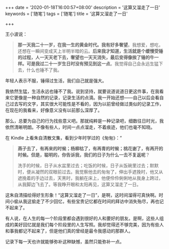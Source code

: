 +++
date = '2020-01-18T16:00:57+08:00'
description = '这算又溜走了一日'
keywords = ['随笔']
tags = ['随笔']
title = '这算又溜走了一日'

+++

王小波说：

> **那一天我二十一岁，在我一生的黄金时代。我有好多奢望**。我想爱，想吃，还想在一瞬间变成天上半明半暗的云。**后来我才知道，生活就是个缓慢受锤的过程，人一天天老下去，奢望也一天天消失，最后变得像挨了锤的牛一样。可是我过二十一岁生日时没有预见到这一点**。我觉得自己会永远生猛下去，什么也锤不了我。

年轻人表示不服，锤得过生活，我们自己就是强大。

我依然生猛，生活永远也锤不了我。说到坚持，就要说道说道日更这件事，在我看来它更像是一种自然的记录，记录生活的点滴。我一开始还想——自己以后会看自己过去写的文字，其实很大可能性是不看的，因为以前曾经做过类似的记录工作，在现在的我看来，好像意义没有以前那么深厚了。

那么，总要为自己的行为找些意义吧。那就纯粹是一种记录吧，细数往日时光，我依然清晰明朗。不像有些人，时间一点点溜走，不着痕迹，他们也毫不知晓。

在 Kindle 上看朱自清散文集，看到少年时学过的《匆匆》：“

> **燕子去了，有再来的时候；杨柳枯了，有再青的时候；桃花谢了，有再开的时候。但是，聪明的，你告诉我，我们的日子为什么一去不复返呢**？
>
> 洗手的时候，日子从水盆里过去；吃饭的时候，日子从饭碗里过去；默默时，便从凝然的双眼前过去。我觉察他去的匆匆了，伸出手遮挽时，他又从遮挽着的手边过去，天黑时，我躺在床上，他便伶伶俐俐地从我身上跨过，从我脚边飞去了。等我睁开眼和太阳再见，这算又溜走了一日。

这朱自清描绘得好生形象！“这算又溜走了一日”，是啊，这时间溜得可真快啊。时间小偷从我这偷走了不少回忆，有些宝贵记忆都在时间的拜访中消失殆尽，再也记不起来了。

有人说，在人生的每一个阶段里都会遇到很好的人和要好的朋友。是啊，这些人组成的美好回忆就是我们每个阶段里的人生写照。我却觉得还不够完美，因为有些人和事我都记不起来了，但是他们真的曾经是最令我感动的那群人。

记录下每一天也许就能够弥补这种缺憾，虽然只能弥补一点。
